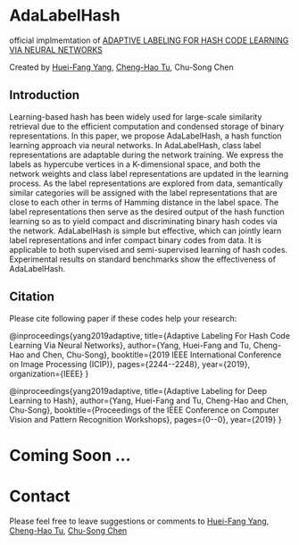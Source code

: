 # AdaLabelHash
official implmemtation of [ADAPTIVE LABELING FOR HASH CODE LEARNING VIA NEURAL NETWORKS](https://ieeexplore.ieee.org/document/8803011)

Created by [Huei-Fang Yang](https://github.com/hueifang), [Cheng-Hao Tu](https://github.com/andytu28), Chu-Song Chen 

## Introduction 
Learning-based hash has been widely used for large-scale similarity retrieval due to the efficient computation and condensed storage of binary representations. In this paper, we propose AdaLabelHash, a hash function learning approach via neural networks. In AdaLabelHash, class label representations are adaptable during the network training. We express the labels as hypercube vertices in a K-dimensional space, and both the network weights and class label representations are updated in the learning process. As the label representations are explored from data, semantically similar categories will be assigned with the label representations that are close to each other in terms of Hamming distance in the label space. The label representations then serve as the desired output of the hash function learning so as to yield compact and discriminating binary hash codes via the network. AdaLabelHash is simple but effective, which can jointly learn label representations and infer compact binary codes from data. It is applicable to both supervised and semi-supervised learning of hash codes. Experimental results on standard benchmarks show the effectiveness of AdaLabelHash.

## Citation 
Please cite following paper if these codes help your research:
    
  @inproceedings{yang2019adaptive,
    title={Adaptive Labeling For Hash Code Learning Via Neural Networks},
    author={Yang, Huei-Fang and Tu, Cheng-Hao and Chen, Chu-Song},
    booktitle={2019 IEEE International Conference on Image Processing (ICIP)},
    pages={2244--2248},
    year={2019},
    organization={IEEE}
  }

  @inproceedings{yang2019adaptive,
    title={Adaptive Labeling for Deep Learning to Hash},
    author={Yang, Huei-Fang and Tu, Cheng-Hao and Chen, Chu-Song},
    booktitle={Proceedings of the IEEE Conference on Computer Vision and Pattern Recognition Workshops},
    pages={0--0},
    year={2019}
  }

# Coming Soon ... 

# Contact 
Please feel free to leave suggestions or comments to [Huei-Fang Yang](https://github.com/hueifang), [Cheng-Hao Tu](andytu28@iis.sinica.edu.tw), [Chu-Song Chen](song@iis.sinica.edu.tw)
